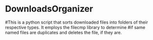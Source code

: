 # DownloadsOrganizer
#This is a python script that sorts downloaded files into folders of their respective types. It employs the filecmp library to determine 
#if same named files are duplicates and deletes the file, if they are.  
